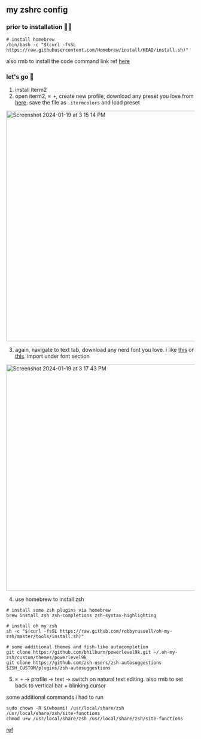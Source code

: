 ## my zshrc config

### prior to installation 👨‍🍳
```
# install homebrew
/bin/bash -c "$(curl -fsSL https://raw.githubusercontent.com/Homebrew/install/HEAD/install.sh)"
```
also rmb to install the code command
link ref [here](https://stackoverflow.com/questions/47528373/visual-studio-code-shell-command-install-code-command-in-path-command)

### let's go 🚀

1. install iterm2
2. open iterm2, `⌘ +`, create new profile, download any preset you love from [here](https://iterm2colorschemes.com/). save the file as `.itermcolors` and load preset
<img width="614" alt="Screenshot 2024-01-19 at 3 15 14 PM" src="https://github.com/btjm123/zshrc-config/assets/19306879/fc02df2d-a299-4c7a-829d-e9394ed5534d">

3. again, navigate to text tab, download any nerd font you love. i like [this](https://www.jetbrains.com/lp/mono/) or [this](https://github.com/powerline/fonts/blob/master/Meslo%20Slashed/Meslo%20LG%20M%20Regular%20for%20Powerline.ttf). import under font section
<img width="603" alt="Screenshot 2024-01-19 at 3 17 43 PM" src="https://github.com/btjm123/zshrc-config/assets/19306879/93927470-cf44-4c6f-9a42-1a7d4548c780">

4. use homebrew to install zsh
```
# install some zsh plugins via homebrew
brew install zsh zsh-completions zsh-syntax-highlighting

# install oh my zsh
sh -c "$(curl -fsSL https://raw.github.com/robbyrussell/oh-my-zsh/master/tools/install.sh)"

# some additional themes and fish-like autocompletion
git clone https://github.com/bhilburn/powerlevel9k.git ~/.oh-my-zsh/custom/themes/powerlevel9k
git clone https://github.com/zsh-users/zsh-autosuggestions $ZSH_CUSTOM/plugins/zsh-autosuggestions
```

5. `⌘ +` -> profile -> text -> switch on natural text editing. also rmb to set back to vertical bar + blinking cursor

some additional commands i had to run
```
sudo chown -R $(whoami) /usr/local/share/zsh /usr/local/share/zsh/site-functions
chmod u+w /usr/local/share/zsh /usr/local/share/zsh/site-functions
```

[ref]([url](https://medium.com/@Clovis_app/configuration-of-a-beautiful-efficient-terminal-and-prompt-on-osx-in-7-minutes-827c29391961)https://medium.com/@Clovis_app/configuration-of-a-beautiful-efficient-terminal-and-prompt-on-osx-in-7-minutes-827c29391961)

